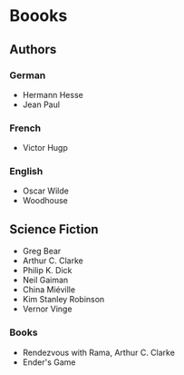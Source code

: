 # Boooks #

## Authors ##

### German ###

- Hermann Hesse
- Jean Paul

### French ###

- Victor Hugp

### English ###

- Oscar Wilde
- Woodhouse

## Science Fiction ##

- Greg Bear
- Arthur C. Clarke
- Philip K. Dick
- Neil Gaiman
- China Miéville
- Kim Stanley Robinson
- Vernor Vinge

### Books ###

- Rendezvous with Rama, Arthur C. Clarke
- Ender's Game

